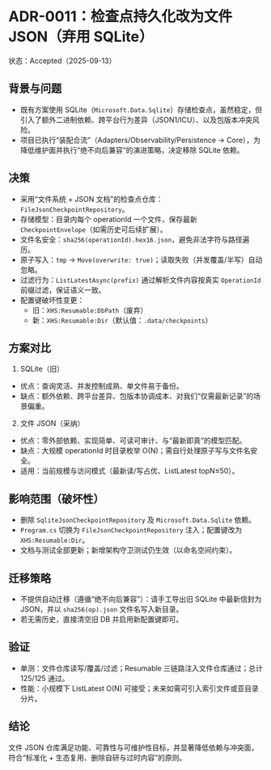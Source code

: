 # ADR-0011：检查点持久化改为文件 JSON（弃用 SQLite）

状态：Accepted（2025-09-13）

## 背景与问题

- 既有方案使用 SQLite（`Microsoft.Data.Sqlite`）存储检查点，虽然稳定，但引入了额外二进制依赖、跨平台行为差异（JSON1/ICU）、以及包版本冲突风险。
- 项目已执行“装配合流”（Adapters/Observability/Persistence → Core），为降低维护面并执行“绝不向后兼容”的演进策略，决定移除 SQLite 依赖。

## 决策

- 采用“文件系统 + JSON 文档”的检查点仓库：`FileJsonCheckpointRepository`。
- 存储模型：目录内每个 operationId 一个文件，保存最新 `CheckpointEnvelope`（如需历史可后续扩展）。
- 文件名安全：`sha256(operationId).hex16.json`，避免非法字符与路径遍历。
- 原子写入：`tmp` → `Move(overwrite: true)`；读取失败（并发覆盖/半写）自动忽略。
- 过滤行为：`ListLatestAsync(prefix)` 通过解析文件内容按真实 `OperationId` 前缀过滤，保证语义一致。
- 配置键破坏性变更：
  - 旧：`XHS:Resumable:DbPath`（废弃）
  - 新：`XHS:Resumable:Dir`（默认值：`.data/checkpoints`）

## 方案对比

1) SQLite（旧）
- 优点：查询灵活、并发控制成熟、单文件易于备份。
- 缺点：额外依赖、跨平台差异、包版本协调成本、对我们“仅需最新记录”的场景偏重。

2) 文件 JSON（采纳）
- 优点：零外部依赖、实现简单、可读可审计、与“最新即真”的模型匹配。
- 缺点：大规模 operationId 时目录枚举 O(N)；需自行处理原子写与文件名安全。
- 适用：当前规模与访问模式（最新读/写占优、ListLatest topN≤50）。

## 影响范围（破坏性）

- 删除 `SqliteJsonCheckpointRepository` 及 `Microsoft.Data.Sqlite` 依赖。
- `Program.cs` 切换为 `FileJsonCheckpointRepository` 注入；配置键改为 `XHS:Resumable:Dir`。
- 文档与测试全部更新；新增架构守卫测试仍生效（以命名空间约束）。

## 迁移策略

- 不提供自动迁移（遵循“绝不向后兼容”）：请手工导出旧 SQLite 中最新信封为 JSON，并以 `sha256(op).json` 文件名写入新目录。
- 若无需历史，直接清空旧 DB 并启用新配置键即可。

## 验证

- 单测：文件仓库读写/覆盖/过滤；Resumable 三链路注入文件仓库通过；总计 125/125 通过。
- 性能：小规模下 ListLatest O(N) 可接受；未来如需可引入索引文件或亚目录分片。

## 结论

文件 JSON 仓库满足功能、可靠性与可维护性目标，并显著降低依赖与冲突面，符合“标准化 + 生态复用、删除自研与过时内容”的原则。

